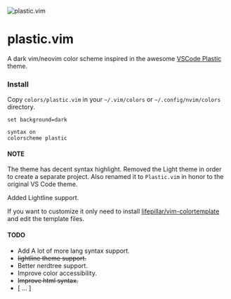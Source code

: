![plastic.vim](https://github.com/flrnprz/plastic.vim/raw/master/plastic-screen.png)

# plastic.vim

A dark vim/neovim color scheme inspired in the awesome [VSCode Plastic](https://github.com/will-stone/plastic) theme.

### Install

Copy `colors/plastic.vim` in your `~/.vim/colors` or `~/.config/nvim/colors` directory.

```vim
set background=dark

syntax on
colorscheme plastic
```

#### NOTE

The theme has decent syntax highlight.
Removed the Light theme in order to create a separate project. Also renamed it to `Plastic.vim` in
honor to the original VS Code theme.

Added Lightline support.

If you want to customize it only need to install [lifepillar/vim-colortemplate](https://github.com/lifepillar/vim-colortemplate) and edit the template files.

#### TODO

- Add A lot of more lang syntax support.
- ~~lightline theme support.~~
- Better nerdtree support.
- Improve color accessibility.
- ~~Improve html syntax.~~
- [ ... ]
